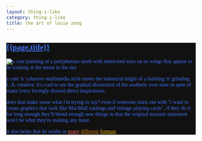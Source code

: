 ```yaml
---
layout: thing-i-like
category: thing-i-like
title: the art of louie zong
---
```


<section id='louie-zong' style="background-color: #111; color: #4174ff; font-family: serif;">
<a href="https://www.louiezong.com" style="color: #4174ff;"><h2>{{page.title}}</h2></a>
<img src="{{ 'assets/images/louie zong polyphemus moth.webp' | absolute_url }}" alt="a cute painting of a polyphemus moth with mimicked eyes on its wings that appear to be looking at the moon in the sky" loading="lazy">
<p>
a cute 'n' cohesive multimedia style meets the industrial might of a hustling 'n' grinding L.A. creative. it's cool to see the gradual distinction of his aesthetic over time in spite of many (very lovingly drawn) direct inspirations.
</p>
<p>does that make sense what i'm trying to say? even if someone starts out with "i want to create graphics that look like MacMall catalogs and vintage playing cards", if they do it for long enough they'll blend enough new things in that the original mission statement won't be what they're making any more.
</p>
<p>it also helps that he works in <a href="https://everydaylouie.itch.io/toad-in-the-hole" style="color: #f66">many</a> <a href="https://louiezong.bandcamp.com/" style="color: #ce7f0e">different</a> <a href="https://www.louiezong.com/#/videos/" style="color: #eab50a">formats</a></p>
<section>
